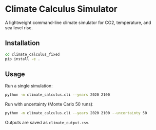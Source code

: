 # Climate Calculus Simulator

A lightweight command-line climate simulator for CO2, temperature, and sea level rise.

## Installation
```bash
cd climate_calculus_fixed
pip install -e .
```

## Usage
Run a single simulation:
```bash
python -m climate_calculus.cli --years 2020 2100
```

Run with uncertainty (Monte Carlo 50 runs):
```bash
python -m climate_calculus.cli --years 2020 2100 --uncertainty 50
```

Outputs are saved as `climate_output.csv`.
